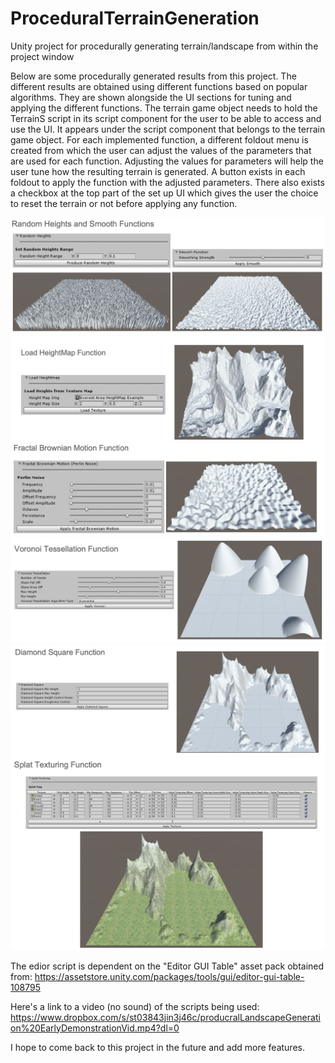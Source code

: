 # ProceduralTerrainGeneration
Unity project for procedurally generating terrain/landscape from within the project window

Below are some procedurally generated results from this project. The different results are obtained using different functions based on popular algorithms. They are shown alongside the UI sections for tuning and applying the different functions. 
The terrain game object needs to hold the TerrainS script in its script component for the user to be able to access and use the UI. It appears under the script component that belongs to the terrain game object. For each implemented function, a different foldout menu is created from which the user can adjust the values of the parameters that are used for each function. Adjusting the values for parameters will help the user tune how the resulting terrain is generated. A button exists in each foldout to apply the function with the adjusted parameters. There also exists a checkbox at the top part of the set up UI which gives the user the choice to reset the terrain or not before applying any function.

![](images/scSmoothAndRandom.png)
![](images/scLoadingHeightMap.png)
![](images/scFractalBrownianMotionFunction.png)
![](images/scVoronoiTesselation.png)
![](images/scDiamondSqaure.png)
![](images/scSplatTexturing.png)

The edior script is dependent on the "Editor GUI Table" asset pack obtained from: https://assetstore.unity.com/packages/tools/gui/editor-gui-table-108795

Here's a link to a video (no sound) of the scripts being used:
https://www.dropbox.com/s/st03843jin3j46c/producralLandscapeGeneration%20EarlyDemonstrationVid.mp4?dl=0

I hope to come back to this project in the future and add more features. 
